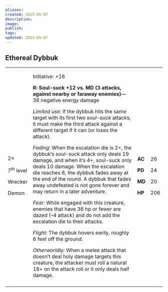 ```yaml
---
aliases: 
created: 2023-05-07
description: 
image: 
publish: 
tags: 
updated: 2023-05-07
---
```


## Ethereal Dybbuk

<table>
<colgroup>
<col style="width: 16%" />
<col style="width: 71%" />
<col style="width: 5%" />
<col style="width: 6%" />
</colgroup>
<tbody>
<tr class="odd">
<td><p>2×</p>
<p>7<sup>th</sup> level</p>
<p>Wrecker</p>
<p>Demon</p></td>
<td><p>Initiative: +16</p>
<p><strong>R: Soul-suck +12 vs. MD (3 attacks, against nearby or faraway
enemies)</strong>—38 negative energy damage</p>
<p><em>Limited use:</em> If the dybbuk hits the same target with its
first two <em>soul-suck</em> attacks, it must make the third attack
against a different target if it can (or loses the attack).</p>
<p><em>Fading:</em> When the escalation die is 2+, the dybbuk’s
<em>soul-suck</em> attack only deals 19 damage, and when it’s 4+,
soul-suck only deals 10 damage. When the escalation die reaches 6, the
dybbuk fades away at the end of the round. A dybbuk that fades away
undefeated is not gone forever and may return in a later adventure.</p>
<p><em>Fear:</em> While engaged with this creature, enemies that have 36
hp or fewer are dazed (–4 attack) and do not add the escalation die to
their attacks.</p>
<p><em>Flight:</em> The dybbuk hovers eerily, roughly 6 feet off the
ground.</p>
<p><em>Otherworldly:</em> When a melee attack that doesn’t deal holy
damage targets this creature, the attacker must roll a natural 18+ on
the attack roll or it only deals half damage.</p></td>
<td><p><strong>AC</strong></p>
<p><strong>PD</strong></p>
<p><strong>MD</strong></p>
<p><strong>HP</strong></p></td>
<td><p>26</p>
<p>24</p>
<p>20</p>
<p>206</p></td>
</tr>
<tr class="even">
<td></td>
<td></td>
<td></td>
<td></td>
</tr>
</tbody>
</table>

